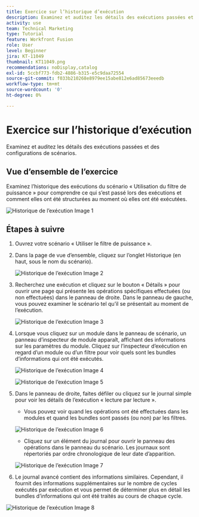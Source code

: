 ```yaml
---
title: Exercice sur l’historique d’exécution
description: Examinez et auditez les détails des exécutions passées et des configurations de scénarios.
activity: use
team: Technical Marketing
type: Tutorial
feature: Workfront Fusion
role: User
level: Beginner
jira: KT-11049
thumbnail: KT11049.png
recommendations: noDisplay,catalog
exl-id: 5ccbf773-fdb2-4886-b315-e5c9daa72554
source-git-commit: f033b210268e8979ee15abe812e6ad85673eeedb
workflow-type: tm+mt
source-wordcount: '0'
ht-degree: 0%

---
```


# Exercice sur l’historique d’exécution

Examinez et auditez les détails des exécutions passées et des configurations de scénarios.

## Vue d’ensemble de l’exercice

Examinez l’historique des exécutions du scénario « Utilisation du filtre de puissance » pour comprendre ce qui s’est passé lors des exécutions et comment elles ont été structurées au moment où elles ont été exécutées.

![Historique de l’exécution Image 1](../12-exercises/assets/execution-history-walkthrough-1.png)

## Étapes à suivre

1. Ouvrez votre scénario « Utiliser le filtre de puissance ».
1. Dans la page de vue d’ensemble, cliquez sur l’onglet Historique (en haut, sous le nom du scénario).

   ![Historique de l’exécution Image 2](../12-exercises/assets/execution-history-walkthrough-2.png)

1. Recherchez une exécution et cliquez sur le bouton « Détails » pour ouvrir une page qui présente les opérations spécifiques effectuées (ou non effectuées) dans le panneau de droite. Dans le panneau de gauche, vous pouvez examiner le scénario tel qu’il se présentait au moment de l’exécution.

   ![Historique de l’exécution Image 3](../12-exercises/assets/execution-history-walkthrough-3.png)

1. Lorsque vous cliquez sur un module dans le panneau de scénario, un panneau d’inspecteur de module apparaît, affichant des informations sur les paramètres du module. Cliquez sur l’inspecteur d’exécution en regard d’un module ou d’un filtre pour voir quels sont les bundles d’informations qui ont été exécutés.

   ![Historique de l’exécution Image 4](../12-exercises/assets/execution-history-walkthrough-4.png)

   ![Historique de l’exécution Image 5](../12-exercises/assets/execution-history-walkthrough-5.png)


1. Dans le panneau de droite, faites défiler ou cliquez sur le journal simple pour voir les détails de l’exécution « lecture par lecture ».

   + Vous pouvez voir quand les opérations ont été effectuées dans les modules et quand les bundles sont passés (ou non) par les filtres.

   ![Historique de l’exécution Image 6](../12-exercises/assets/execution-history-walkthrough-6.png)

   + Cliquez sur un élément du journal pour ouvrir le panneau des opérations dans le panneau du scénario. Les journaux sont répertoriés par ordre chronologique de leur date d’apparition.


   ![Historique de l’exécution Image 7](../12-exercises/assets/execution-history-walkthrough-7.png)


1. Le journal avancé contient des informations similaires. Cependant, il fournit des informations supplémentaires sur le nombre de cycles exécutés par exécution et vous permet de déterminer plus en détail les bundles d’informations qui ont été traités au cours de chaque cycle.

![Historique de l’exécution Image 8](../12-exercises/assets/execution-history-walkthrough-8.png)
